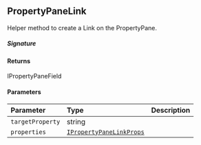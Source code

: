 ## PropertyPaneLink

Helper method to create a Link on the PropertyPane.

##### Signature

#### Returns
IPropertyPaneField<IPropertyPaneLinkProps>

#### Parameters


| Parameter	   | Type    | Description |
|:-------------|:---------------|:------------|
| `targetProperty`    | string |  |
| `properties`    | [`IPropertyPaneLinkProps`](IPropertyPaneLinkProps.md) |  |

